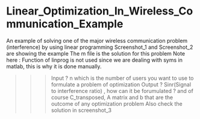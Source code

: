# Linear_Optimization_In_Wireless_Communication_Example
An example of solving one of the major wireless communication problem (interference) by using linear programming
Screenshot_1 and Screenshot_2 are showing the example
The m file is the solution for this problem
Note here : Function of linprog is not used since we are dealing with syms in matlab, this is why it is done manually.
>>> Input ? n which is the number of users you want to use to formulate a problem of optimization
>>> Output ? Sinr(Signal to interference ratio) , how can it be forumulated ? and of course C_transposed, A matrix and b that are the outcome of any optimization problem
Also check the solution in screenshot_3  
